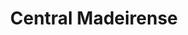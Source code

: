 ---
title: "Central Madeirense"
url: /san-antonio-de-los-altos/central-madeirense/
shop: Supermarkt
---
